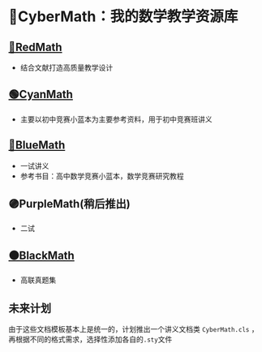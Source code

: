 # 🌈CyberMath：我的数学教学资源库

## [🔴RedMath](https://github.com/YZDame/RedMath)

- 结合文献打造高质量教学设计

## [🟢CyanMath](https://github.com/YZDame/CyanMath)

- 主要以初中竞赛小蓝本为主要参考资料，用于初中竞赛班讲义

## [🔵BlueMath](https://github.com/YZDame/BlueMath)

- 一试讲义
- 参考书目：高中数学竞赛小蓝本，数学竞赛研究教程

## 🟣PurpleMath(稍后推出)

- 二试

## [⚫BlackMath](https://github.com/YZDame/BlackMath)

- 高联真题集

## 未来计划

由于这些文档模板基本上是统一的，计划推出一个讲义文档类 `CyberMath.cls` ，再根据不同的格式需求，选择性添加各自的`.sty`文件
